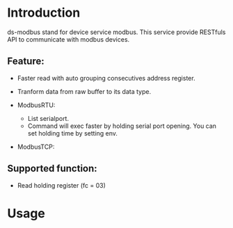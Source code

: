 # Introduction

ds-modbus stand for device service modbus. This service provide RESTfuls API to communicate with modbus devices.

## Feature:

- Faster read with auto grouping consecutives address register.
- Tranform data from raw buffer to its data type.
- ModbusRTU:

  - List serialport.
  - Command will exec faster by holding serial port opening. You can set holding time by setting env.

- ModbusTCP:

## Supported function:

- Read holding register (fc = 03)

# Usage
